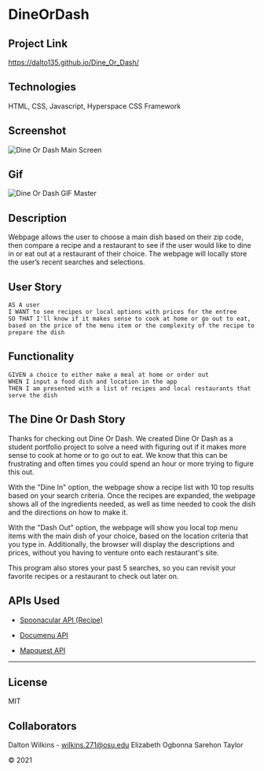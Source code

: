 # DineOrDash

## Project Link
https://dalto135.github.io/Dine_Or_Dash/

## Technologies
HTML, CSS, Javascript, Hyperspace CSS Framework

## Screenshot
![Dine Or Dash Main Screen](https://user-images.githubusercontent.com/74032335/111031288-cc5ec380-83d4-11eb-8e7f-f9de00e43330.PNG)

## Gif
![Dine Or Dash GIF Master](https://user-images.githubusercontent.com/74032335/111031196-42165f80-83d4-11eb-828f-278e7b8efd96.gif)

## Description
Webpage allows the user to choose a main dish based on their zip code,
then compare a recipe and a restaurant to see if the user would like
to dine in or eat out at a restaurant of their choice.
The webpage will locally store the user’s recent searches and selections.

## User Story
```
AS A user
I WANT to see recipes or local options with prices for the entree
SO THAT I'll know if it makes sense to cook at home or go out to eat, based on the price of the menu item or the complexity of the recipe to prepare the dish
```

## Functionality
```
GIVEN a choice to either make a meal at home or order out
WHEN I input a food dish and location in the app
THEN I am presented with a list of recipes and local restaurants that serve the dish
```

## The Dine Or Dash Story
Thanks for checking out Dine Or Dash. We created Dine Or Dash as a student portfolio project to solve a need with figuring out if it makes more sense to cook at home or to go out to eat. We know that this can be frustrating and often times you could spend an hour or more trying to figure this out.

With the "Dine In" option, the webpage show a recipe list with 10 top results based on your search criteria. Once the recipes are expanded, the webpage shows all of the ingredients needed, as well as time needed to cook the dish and the directions on how to make it.

With the "Dash Out" option, the webpage will show you local top menu items with the main dish of your choice, based on the location criteria that you type in. Additionally, the browser will display the descriptions and prices, without you having to venture onto each restaurant's site.

This program also stores your past 5 searches, so you can revisit your favorite recipes or a restaurant to check out later on.


## APIs Used

* [Spoonacular API (Recipe)](https://api.spoonacular.com/recipes/)

* [Documenu API](https://documenu.p.rapidapi.com/menuitems/search/geo?lat=)

* [Mapquest API](https://developer.mapquest.com/documentation/geocoding-api/)

- - -

## License
MIT

## Collaborators
Dalton Wilkins - wilkins.271@osu.edu
Elizabeth Ogbonna
Sarehon Taylor

© 2021

